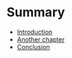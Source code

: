 # Summary

* [Introduction](README.md)
* [Another chapter](another-chapter.md)
* [Conclusion](conclusion.md)

